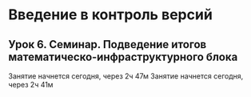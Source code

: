 # Введение в контроль версий
## Урок 6. Семинар. Подведение итогов математическо-инфраструктурного блока
Занятие начнется сегодня, через 2ч 47м
Занятие начнется сегодня, через 2ч 41м
